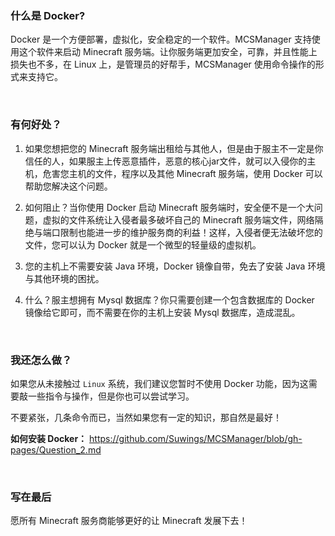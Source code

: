 ### 什么是 Docker?

Docker 是一个方便部署，虚拟化，安全稳定的一个软件。MCSManager 支持使用这个软件来启动 Minecraft 服务端。让你服务端更加安全，可靠，并且性能上损失也不多，在 Linux 上，是管理员的好帮手，MCSManager 使用命令操作的形式来支持它。

<br />

### 有何好处？

1. 如果您想把您的 Minecraft 服务端出租给与其他人，但是由于服主不一定是你信任的人，如果服主上传恶意插件，恶意的核心jar文件，就可以入侵你的主机，危害您主机的文件，程序以及其他 Minecraft 服务端，使用 Docker 可以帮助您解决这个问题。

2. 如何阻止？当你使用 Docker 启动 Minecraft 服务端时，安全便不是一个大问题，虚拟的文件系统让入侵者最多破坏自己的 Minecraft 服务端文件，网络隔绝与端口限制也能进一步的维护服务商的利益！这样，入侵者便无法破坏您的文件，您可以认为 Docker 就是一个微型的轻量级的虚拟机。

3. 您的主机上不需要安装 Java 环境，Docker 镜像自带，免去了安装 Java 环境与其他环境的困扰。

4. 什么？服主想拥有 Mysql 数据库？你只需要创建一个包含数据库的 Docker 镜像给它即可，而不需要在你的主机上安装 Mysql 数据库，造成混乱。


<br />

### 我还怎么做？

如果您从未接触过 `Linux` 系统，我们建议您暂时不使用 Docker 功能，因为这需要敲一些指令与操作，但是你也可以尝试学习。

不要紧张，几条命令而已，当然如果您有一定的知识，那自然是最好！

**如何安装 Docker：** https://github.com/Suwings/MCSManager/blob/gh-pages/Question_2.md


<br />

### 写在最后

愿所有 Minecraft 服务商能够更好的让 Minecraft 发展下去！
